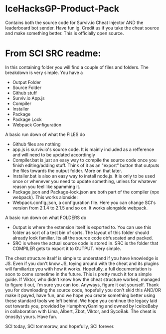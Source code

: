 # IceHacksGP-Product-Pack
Contains both the source code for Surviv.io Cheat Injector AND the leaderboard bot sender. Have fun ig. Credit us if you take the cheat source and make something better. This is officially open source.

# From SCI SRC readme:
In this containing folder you will find a couple of files and folders. The breakdown is very simple. You have a
   - Output Folder
   - Source Folder
   - Github stuff
   - Surviv.io App.js
   - Compiler
   - Installer
   - Package
   - Package Lock
   - Webpack Configuration

A basic run down of what the FILES do
   - Github files are nothing
   - app.js is surviv.io's source code. It is mainly included as a refference and will need to be updated accordingly
   - Compiler.bat is just an easy way to compile the source code once you finish editing/adding stuff. Think of it as an "export" button that outputs the files towards the output folder. More on that later.
   - Installer.bat is also an easy way to install node.js. It is only to be used once or whenever you need to update something, unless for whatever reason you feel like spamming it.
   - Package.json and Package-lock.json are both part of the compiler (npx webpack). This works alonside:
   - Webpack.config.json, a configuration file. Here you can change SCI's version from 2.1.4 to 2.1.5 and so on. It works alongside webpack.

A basic run down on what FOLDERS do
   - Output is where the extension itself is exported to. You can use this folder as sort of a test bin of sorts. The layout of this folder should already look familiar. Its all the source code obfuscated and packed.
   - SRC is where the actual source code is stored in. SRC is the folder that COMPILER gets to export it to OUTPUT. Very simple.

The cheat structure itself is simple to understand if you have knowledge is JS. Even if you don't know JS, toying around with the cheat and its plugins will familiarize you with how it works.
Hopefully, a full documentation is soon to come sometime in the future. This is pretty much it for a simple guide. If Viktor, who didn't know how the cheat structure worked, managed to figure it out, I'm sure you
can too. Anyways, figure it out yourself.
Thank you for downloading the source code, hopefully you don't skid this AND/OR make it payed, have fun, and we hope you create something better using these standard tools we left behind.
We hope you continue the legacy laid out towards you, provided by HumphreyGaming and owned by IceIceBaby in collaboration with Lima, Albert, Zbot, Viktor, and SycoBak. 
The cheat is (mostly) yours. Have fun.


SCI today, SCI tommorow, and hopefully, SCI forever.

